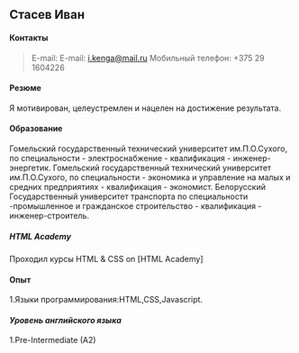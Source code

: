 ## **Стасев Иван**

#### **Контакты**
> E-mail: E-mail: i.kenga@mail.ru 
> Мобильный телефон: +375 29 1604226
#### **Резюме**

Я мотивирован, целеустремлен и нацелен на достижение результата.

#### **Образование**

Гомельский государственный технический университет им.П.О.Сухого, по специальности - электроснабжение - квалификация - инженер-энергетик. 
Гомельский государственный технический университет им.П.О.Сухого, по специальности - экономика и управление на малых и средних предприятиях - квалификация - экономист. Белорусский Государственный университет транспорта по специальности -промышленное и гражданское строительство - квалификация - инженер-строитель.


##### **HTML Academy**
Проходил курсы HTML & CSS on [HTML Academy]

#### **Опыт**
1.Языки программирования:HTML,CSS,Javascript.
#### *Уровень английского языка*

1.Pre-Intermediate (A2)